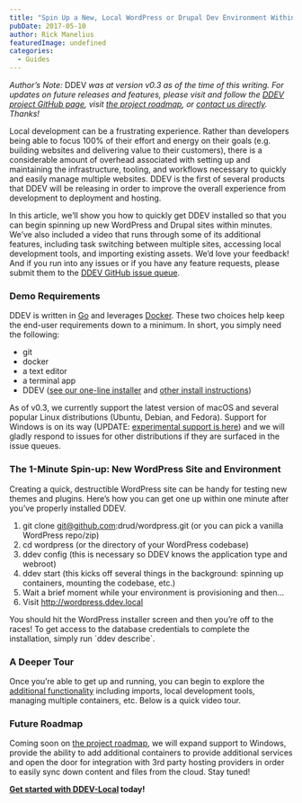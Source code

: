 ```yaml
---
title: "Spin Up a New, Local WordPress or Drupal Dev Environment Within 1 Minute With ddev!"
pubDate: 2017-05-10
author: Rick Manelius
featuredImage: undefined
categories:
  - Guides
---
```


_Author’s Note:_ DDEV _was at version v0.3 as of the time of this writing. For updates on future releases and features, please visit and follow the_ _[DDEV project GitHub page](https://github.com/drud/ddev), visit [the project roadmap](https://github.com/drud/ddev/wiki/Roadmap), or [contact us directly](https://ddev.com/contact/). Thanks!_

Local development can be a frustrating experience. Rather than developers being able to focus 100% of their effort and energy on their goals (e.g. building websites and delivering value to their customers), there is a considerable amount of overhead associated with setting up and maintaining the infrastructure, tooling, and workflows necessary to quickly and easily manage multiple websites. DDEV is the first of several products that DDEV will be releasing in order to improve the overall experience from development to deployment and hosting.

In this article, we’ll show you how to quickly get DDEV installed so that you can begin spinning up new WordPress and Drupal sites within minutes. We’ve also included a video that runs through some of its additional features, including task switching between multiple sites, accessing local development tools, and importing existing assets. We’d love your feedback! And if you run into any issues or if you have any feature requests, please submit them to the [DDEV GitHub issue queue](https://github.com/drud/ddev/issues).

### Demo Requirements

DDEV is written in [Go](https://golang.org/) and leverages [Docker](https://www.docker.com/). These two choices help keep the end-user requirements down to a minimum. In short, you simply need the following:

- git
- docker
- a text editor
- a terminal app
- DDEV ([see our one-line installer](https://github.com/drud/ddev#installation-script) and [other install instructions](https://ddev.readthedocs.io/en/latest/#installation))

As of v0.3, we currently support the latest version of macOS and several popular Linux distributions (Ubuntu, Debian, and Fedora). Support for Windows is on its way (UPDATE: [experimental support is here](https://github.com/drud/ddev/issues/196#issuecomment-300178008)) and we will gladly respond to issues for other distributions if they are surfaced in the issue queues.

### The 1-Minute Spin-up: New WordPress Site and Environment

Creating a quick, destructible WordPress site can be handy for testing new themes and plugins. Here’s how you can get one up within one minute after you’ve properly installed DDEV.

1. git clone git@github.com:drud/wordpress.git (or you can pick a vanilla WordPress repo/zip)
2. cd wordpress (or the directory of your WordPress codebase)
3. ddev config (this is necessary so DDEV knows the application type and webroot)
4. ddev start (this kicks off several things in the background: spinning up containers, mounting the codebase, etc.)
5. Wait a brief moment while your environment is provisioning and then…
6. Visit http://wordpress.ddev.local

You should hit the WordPress installer screen and then you’re off to the races! To get access to the database credentials to complete the installation, simply run \`ddev describe\`.

### A Deeper Tour

Once you’re able to get up and running, you can begin to explore the [additional functionality](https://github.com/drud/ddev#usage) including imports, local development tools, managing multiple containers, etc. Below is a quick video tour.

### Future Roadmap

Coming soon on [the project roadmap](https://github.com/drud/ddev/wiki/roadmap), we will expand support to Windows, provide the ability to add additional containers to provide additional services and open the door for integration with 3rd party hosting providers in order to easily sync down content and files from the cloud. Stay tuned!

**[Get started with DDEV-Local](/get-started/) today!**
